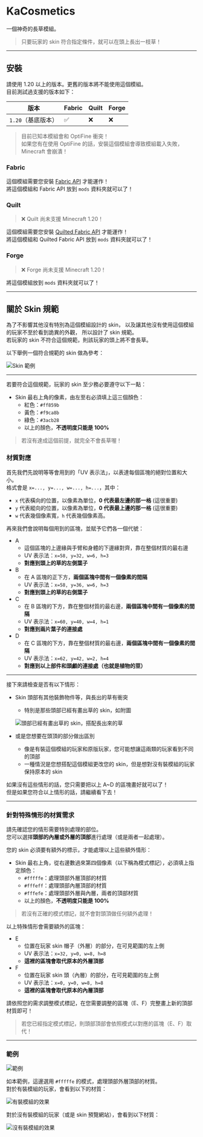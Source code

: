 # KaCosmetics
一個神奇的長草模組。
> 只要玩家的 skin 符合指定條件，就可以在頭上長出一枝草！

---
## 安裝

請使用 1.20 以上的版本。更舊的版本將不能使用這個模組。\
目前測試過支援的版本如下：

| 版本           | Fabric | Quilt | Forge |
|--------------|--------|-------|-------|
| `1.20`（基底版本） | ✅      | ❌     | ❌     |

> 目前已知本模組會和 OptiFine 衝突！\
> 如果您有在使用 OptiFine 的話，安裝這個模組會導致模組載入失敗，Minecraft 會崩潰！

### Fabric
這個模組需要您安裝 [Fabric API](https://www.curseforge.com/minecraft/mc-mods/fabric-api) 才能運作！\
將這個模組和 Fabric API 放到 `mods` 資料夾就可以了！

### Quilt
> ❌ Quilt 尚未支援 Minecraft 1.20！

這個模組需要您安裝 [Quilted Fabric API](https://www.curseforge.com/minecraft/mc-mods/qsl) 才能運作！\
將這個模組和 Quilted Fabric API 放到 `mods` 資料夾就可以了！

### Forge
> ❌ Forge 尚未支援 Minecraft 1.20！

將這個模組放到 `mods` 資料夾就可以了！

---

## 關於 Skin 規範
為了不影響其他沒有特別為這個模組設計的 skin，
以及讓其他沒有使用這個模組的玩家不至於看到詭異的外觀，
所以設計了 skin 規範。\
若玩家的 skin 不符合這個規範，則該玩家的頭上將不會長草。

以下舉例一個符合規範的 skin 做為參考：

![Skin 範例](./docs/skin_sample.png)

---

若要符合這個規範，玩家的 skin 至少務必要遵守以下一點：

* Skin 最右上角的像素，由左至右必須填上這三個顏色：
    - 紅色：`#ff859b`
    - 黃色：`#f9ca8b`
    - 綠色：`#3acb28`
    - 以上的顏色，**不透明度只能是 100%**

> 若沒有達成這個前提，就完全不會長草喔！

### 材質對應
首先我們先說明等等會用到的「UV 表示法」，以表達每個區塊的絕對位置和大小。\
格式會是 `x=..., y=..., w=..., h=...`，其中：
* `x` 代表橫向的位置，以像素為單位，**0 代表最左邊的那一格** (這很重要)
* `y` 代表縱向的位置，以像素為單位，**0 代表最上邊的那一格** (這很重要)
* `w` 代表幾個像素寬，`h` 代表幾個像素高。

再來我們會說明每個用到的區塊，並賦予它們各一個代號：

* A
    - 這個區塊的上邊緣與手臂和身體的下邊緣對齊，靠在整個材質的最右邊
    - UV 表示法：`x=58, y=32, w=6, h=3`
    - **對應到頭上的草的左側葉子**
* B
    - 在 A 區塊的正下方，**兩個區塊中間有一個像素的間隔**
    - UV 表示法：`x=58, y=36, w=6, h=3`
    - **對應到頭上的草的右側葉子**
* C
    - 在 B 區塊的下方，靠在整個材質的最右邊，**兩個區塊中間有一個像素的間隔**
    - UV 表示法：`x=60, y=40, w=4, h=1`
    - **對應到兩片葉子的連接處**
* D
    - 在 C 區塊的下方，靠在整個材質的最右邊，**兩個區塊中間有一個像素的間隔**
    - UV 表示法：`x=62, y=42, w=2, h=4`
    - **對應到以上部件和頭顱的連接處（也就是植物的莖）**
---

接下來請檢查是否有以下情形：
* Skin 頭部有其他裝飾物件等，與長出的草有衝突
    - 特別是那些頭部已經有畫出草的 skin，如附圖
    
    ![頭部已經有畫出草的 skin，搭配長出來的草](./docs/design_conflict.png)
* 或是您想要在頭頂的部分做出區別
    - 像是有裝這個模組的玩家和原版玩家，您可能想讓這兩類的玩家看到不同的頂部
    - 一種情況是您想搭配這個模組更改您的 skin，但是想對沒有裝模組的玩家保持原本的 skin

如果沒有這些情形的話，您只需要把以上 A~D 的區塊畫好就可以了！\
但是如果您符合以上情形的話，請繼續看下去！

---

### 針對特殊情形的材質需求

請先確認您的情形需要特別處理的部位。\
您可以選擇**頭部的內層或外層的頂部**進行處理（或是兩者一起處理）。

您的 skin 必須要有額外的標示，才能處理以上這些額外情形：

* Skin 最右上角，從右邊數過來第四個像素（以下稱為模式標記），必須填上指定顏色：
    - `#fffffe`：處理頭部外層頂部的材質
    - `#fffeff`：處理頭部內層頂部的材質
    - `#fffefe`：處理頭部外層與內層，兩者的頂部材質
    - 以上的顏色，**不透明度只能是 100%**

> 若沒有正確的模式標記，就不會對頭頂做任何額外處理！

以上特殊情形會需要額外的區塊：

* E
    - 位置在玩家 skin 帽子（外層）的部分，在可見範圍的左上側
    - UV 表示法：`x=32, y=0, w=8, h=8`
    - **這裡的區塊會取代原本的外層頂部**
* F
    - 位置在玩家 skin 頭（內層）的部分，在可見範圍的左上側
    - UV 表示法：`x=0, y=0, w=8, h=8`
    - **這裡的區塊會取代原本的內層頂部**

請依照您的需求調整模式標記，在您需要調整的區塊（E、F）完整畫上新的頂部材質即可！
> 若您已經指定模式標記，則頭部頂部會依照模式以對應的區塊（E、F）取代！

---

### 範例
![範例](./docs/mode_sample.png)

如本範例，這邊選用 `#fffffe` 的模式，處理頭部外層頂部的材質。\
對於有裝模組的玩家，會看到以下的材質：

![有裝模組的效果](./docs/mod_preview.png)

對於沒有裝模組的玩家（或是 skin 預覽網站），會看到以下材質：

![沒有裝模組的效果](./docs/vanilla_preview.png)